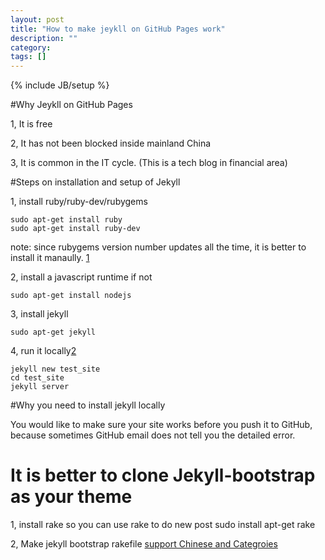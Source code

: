 ```yaml
---
layout: post
title: "How to make jeykll on GitHub Pages work"
description: ""
category: 
tags: []
---
```

{% include JB/setup %}

#Why Jeykll on GitHub Pages

1, It is free

2, It has not been blocked inside mainland China

3, It is common in the IT cycle. (This is a tech blog in financial area)

#Steps on installation and setup of Jekyll

1, install ruby/ruby-dev/rubygems

	sudo apt-get install ruby
	sudo apt-get install ruby-dev

note: since rubygems version number updates all the time, it is better to install it manaully. [1]

2, install a javascript runtime if not

	sudo apt-get install nodejs

3, install jekyll

	sudo apt-get jekyll

4, run it locally[2]

	jekyll new test_site
	cd test_site
	jekyll server

#Why you need to install jekyll locally

You would like to make sure your site works before you push it to GitHub, because sometimes GitHub email does not tell you the detailed error.

# It is better to clone Jekyll-bootstrap as your theme

1, install rake so you can use rake to do new post
	sudo install apt-get rake

2, Make jekyll bootstrap rakefile [support Chinese and Categroies](http://www.soooldier.com/blog/2013/04/27/gai-jin-jekyll-bootstrapde-rakefile/)


[1]: http://heatware.net/ruby-rails/how-to-install-rubygems-linux-ubuntu-10/
[2]: http://jekyllcn.com/
